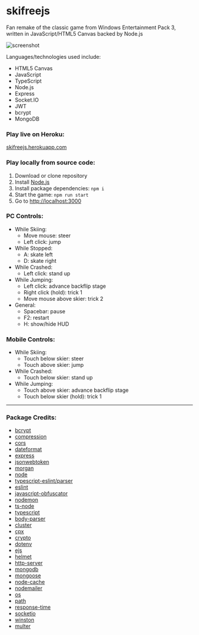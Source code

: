 # skifreejs
Fan remake of the classic game from Windows Entertainment Pack 3, written in JavaScript/HTML5 Canvas backed by Node.js

![screenshot](https://user-images.githubusercontent.com/1410481/107723050-3be67380-6cae-11eb-9cf6-32e21a840cb4.png)

Languages/technologies used include:
- HTML5 Canvas
- JavaScript
- TypeScript
- Node.js
- Express
- Socket.IO
- JWT
- bcrypt
- MongoDB

### Play live on Heroku:

[skifreejs.herokuapp.com](https://skifreejs.herokuapp.com/)

### Play locally from source code:
1. Download or clone repository
2. Install [Node.js](https://nodejs.org/en/)
3. Install package dependencies: ```npm i```
4. Start the game: ```npm run start```
5. Go to [http://localhost:3000](http://localhost:3000/)

### PC Controls:
- While Skiing:
    - Move mouse: steer
    - Left click: jump
- While Stopped:
    - A: skate left
    - D: skate right
- While Crashed:
    - Left click: stand up
- While Jumping:
    - Left click: advance backflip stage
    - Right click (hold): trick 1
    - Move mouse above skier: trick 2
- General:
    - Spacebar: pause
    - F2: restart
    - H: show/hide HUD

### Mobile Controls:
- While Skiing:
    - Touch below skier: steer
    - Touch above skier: jump
- While Crashed:
    - Touch below skier: stand up
- While Jumping:
    - Touch above skier: advance backflip stage
    - Touch below skier (hold): trick 1


---

### Package Credits:
- [bcrypt](https://github.com/kelektiv/node.bcrypt.js)
- [compression](https://github.com/expressjs/compression)
- [cors](https://github.com/expressjs/cors)
- [dateformat](https://github.com/felixge/node-dateformat)
- [express](https://github.com/expressjs/express)
- [jsonwebtoken](https://github.com/auth0/node-jsonwebtoken)
- [morgan](https://github.com/expressjs/morgan)
- [node](https://nodejs.org/en/)
- [typescript-eslint/parser](https://github.com/typescript-eslint/typescript-eslint)
- [eslint](https://github.com/eslint/eslint)
- [javascript-obfuscator](https://github.com/javascript-obfuscator/javascript-obfuscator)
- [nodemon](https://github.com/remy/nodemon)
- [ts-node](https://github.com/TypeStrong/ts-node)
- [typescript](https://github.com/Microsoft/TypeScript)
- [body-parser](https://github.com/expressjs/body-parser)
- [cluster](https://github.com/LearnBoost/cluster)
- [cpx](https://github.com/mysticatea/cpx)
- [crypto](https://github.com/nodejs/node/blob/master/doc/api/crypto.md)
- [dotenv](https://github.com/motdotla/dotenv)
- [ejs](https://github.com/mde/ejs)
- [helmet](https://github.com/helmetjs/helmet)
- [http-server](https://github.com/http-party/http-server)
- [mongodb](https://github.com/mongodb/node-mongodb-native)
- [mongoose](https://github.com/Automattic/mongoose)
- [node-cache](https://github.com/node-cache/node-cache)
- [nodemailer](https://github.com/nodemailer/nodemailer)
- [os](https://nodejs.org/api/os.html)
- [path](https://github.com/jinder/path)
- [response-time](https://github.com/expressjs/response-time)
- [socketio](https://github.com/socketio/socket.io)
- [winston](https://github.com/winstonjs/winston)
- [multer](https://github.com/expressjs/multer)
